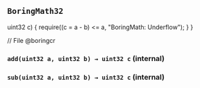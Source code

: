 ## `BoringMath32`

uint32 c) { require((c = a - b) <= a, "BoringMath: Underflow"); } }

// File @boringcr

### `add(uint32 a, uint32 b) → uint32 c` (internal)

### `sub(uint32 a, uint32 b) → uint32 c` (internal)
